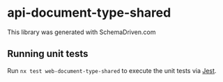 
# api-document-type-shared

This library was generated with SchemaDriven.com

## Running unit tests

Run `nx test web-document-type-shared` to execute the unit tests via [Jest](https://jestjs.io).

